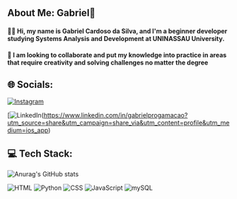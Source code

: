 ## About Me: Gabriel👋

#### 🙋‍♂️ Hi, my name is Gabriel Cardoso da Silva, and I'm a beginner developer studying Systems Analysis and Development at UNINASSAU University.

#### 🚀 I am looking to collaborate and put my knowledge into practice in areas that require creativity and solving challenges no matter the degree

## 🌐 Socials:


[![Instagram](https://img.shields.io/badge/Instagram-E4405F?style=for-the-badge&logo=instagram&logoColor=white)](https://www.instagram.com/gabrielcsilv_)
    
 
[![LinkedIn](https://img.shields.io/badge/LinkedIn-0077B5?style=for-the-badge&logo=linkedin&logoColor=white]
)(https://www.linkedin.com/in/gabrielprogamacao?utm_source=share&utm_campaign=share_via&utm_content=profile&utm_medium=ios_app)

## 💻 Tech Stack:

![Anurag's GitHub stats](https://github-readme-stats.vercel.app/api?username=gabrielcsilvaa&theme=dark&show_icons=true)



![HTML](https://img.shields.io/badge/HTML5-E34F26?style=for-the-badge&logo=html5&logoColor=white)
![Python](https://img.shields.io/badge/Python-14354C?style=for-the-badge&logo=python&logoColor=white)
![CSS](https://img.shields.io/badge/CSS-239120?&style=for-the-badge&logo=css3&logoColor=white)
![JavaScript](https://img.shields.io/badge/JavaScript-323330?style=for-the-badge&logo=javascript&logoColor=F7DF1E)
![mySQL](https://img.shields.io/badge/MySQL-005C84?style=for-the-badge&logo=mysql&logoColor=white)



